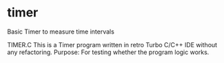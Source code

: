 # timer
Basic Timer to measure time intervals

TIMER.C
  This is a Timer program written in retro Turbo C/C++ IDE without any refactoring.
  Purpose: For testing whether the program logic works.
